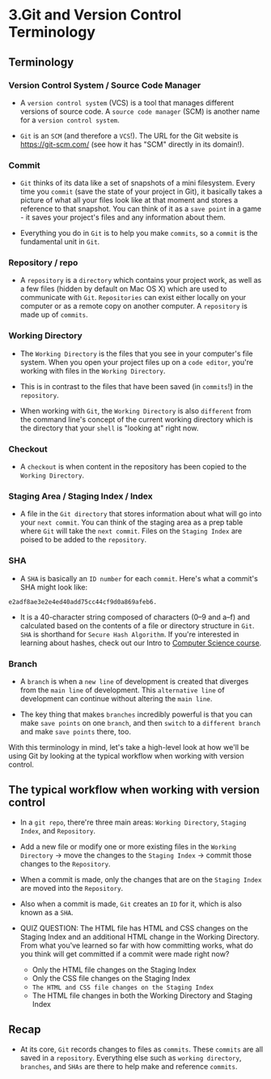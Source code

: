 # 3.Git and Version Control Terminology
## Terminology
### Version Control System / Source Code Manager
- A `version control system` (VCS) is a tool that manages different versions of source code. A `source code manager` (SCM) is another name for a `version control system`.

- `Git` is an `SCM` (and therefore a `VCS`!). The URL for the Git website is https://git-scm.com/ (see how it has "SCM" directly in its domain!).

### Commit
- `Git` thinks of its data like a set of snapshots of a mini filesystem. Every time you `commit` (save the state of your project in Git), it basically takes a picture of what all your files look like at that moment and stores a reference to that snapshot. You can think of it as a `save point` in a game - it saves your project's files and any information about them.

- Everything you do in `Git` is to help you make `commits`, so a `commit` is the fundamental unit in `Git`.

### Repository / repo
- A `repository` is a `directory` which contains your project work, as well as a few files (hidden by default on Mac OS X) which are used to communicate with `Git`. `Repositories` can exist either locally on your computer or as a remote copy on another computer. A `repository` is made up of `commits`.

### Working Directory
- The `Working Directory` is the files that you see in your computer's file system. When you open your project files up on a `code editor`, you're working with files in the `Working Directory`.

- This is in contrast to the files that have been saved (in `commits`!) in the `repository`.

- When working with `Git`, the `Working Directory` is also `different` from the command line's concept of the current working directory which is the directory that your `shell` is "looking at" right now.

### Checkout
- A `checkout` is when content in the repository has been copied to the `Working Directory`.

### Staging Area / Staging Index / Index
- A file in the `Git directory` that stores information about what will go into your `next commit`. You can think of the staging area as a prep table where `Git` will take the `next commit`. Files on the `Staging Index` are poised to be added to the `repository`.

### SHA
- A `SHA` is basically an `ID number` for each `commit`. Here's what a commit's SHA might look like: 
```
e2adf8ae3e2e4ed40add75cc44cf9d0a869afeb6.
```

- It is a 40-character string composed of characters (0–9 and a–f) and calculated based on the contents of a file or directory structure in `Git`. `SHA` is shorthand for `Secure Hash Algorithm`. If you're interested in learning about hashes, check out our Intro to [Computer Science course](https://www.udacity.com/course/intro-to-computer-science--cs101).

### Branch
- A `branch` is when a `new line` of development is created that diverges from the `main line` of development. This `alternative line` of development can continue without altering the `main line`.

- The key thing that makes `branches` incredibly powerful is that you can make `save points` on one `branch`, and then `switch` to a `different branch` and make `save points` there, too.

With this terminology in mind, let's take a high-level look at how we'll be using Git by looking at the typical workflow when working with version control.

## The typical workflow when working with version control
- In a `git repo`, there're three main areas: `Working Directory`, `Staging Index`, and `Repository`.
- Add a new file or modify one or more existing files in the `Working Directory` -> move the changes to the `Staging Index` -> commit those changes to the `Repository`.
- When a commit is made, only the changes that are on the `Staging Index` are moved into the `Repository`.
- Also when a commit is made, `Git` creates an `ID` for it, which is also known as a `SHA`.

- QUIZ QUESTION: The HTML file has HTML and CSS changes on the Staging Index and an additional HTML change in the Working Directory. From what you've learned so far with how committing works, what do you think will get committed if a commit were made right now?
  - Only the HTML file changes on the Staging Index
  - Only the CSS file changes on the Staging Index
  - `The HTML and CSS file changes on the Staging Index`
  - The HTML file changes in both the Working Directory and Staging Index

## Recap
- At its core, `Git` records changes to files as `commits`. These `commits` are all saved in a `repository`. Everything else such as `working directory`, `branches`, and `SHAs` are there to help make and reference `commits`.